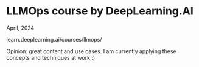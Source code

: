 # LLMOps course by DeepLearning.AI

April, 2024

learn.deeplearning.ai/courses/llmops/

Opinion: great content and use cases. I am currently applying these concepts and techniques at work :)


